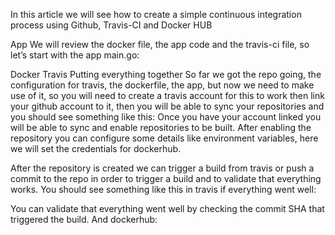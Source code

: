 In this article we will see how to create a simple continuous integration process using Github, Travis-CI and Docker HUB

App
We will review the docker file, the app code and the travis-ci file, so let’s start with the app main.go:

Docker
Travis
Putting everything together
So far we got the repo going, the configuration for travis, the dockerfile, the app, but now we need to make use of it, so you will need to create a travis account for this to work then link your github account to it, then you will be able to sync your repositories and you should see something like this:
Once you have your account linked you will be able to sync and enable repositories to be built.
After enabling the repository you can configure some details like environment variables, here we will set the credentials for dockerhub.


After the repository is created we can trigger a build from travis or push a commit to the repo in order to trigger a build and to validate that everything works.
You should see something like this in travis if everything went well:


You can validate that everything went well by checking the commit SHA that triggered the build.
And dockerhub:

